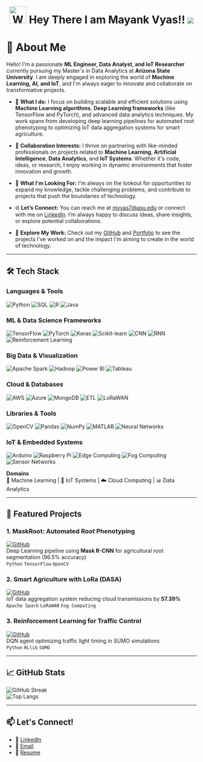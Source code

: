 

<h1 align="center">
    <img src="https://raw.githubusercontent.com/nixin72/nixin72/master/wave.gif" 
         alt="Waving hand animated gif"
         height="45"
         width="45" />
    Hey There I am Mayank Vyas!!
    <img src="https://user-images.githubusercontent.com/85225156/171937799-8fc9e255-9889-4642-9c92-6df85fb86e82.gif" />
</h1>

# 💫 About Me

Hello! I'm a passionate **ML Engineer, Data Analyst, and IoT Researcher** currently pursuing my Master's in Data Analytics at **Arizona State University**. I am deeply engaged in exploring the world of **Machine Learning, AI, and IoT**, and I'm always eager to innovate and collaborate on transformative projects.

- 🔭 **What I do:** I focus on building scalable and efficient solutions using **Machine Learning algorithms**, **Deep Learning frameworks** (like TensorFlow and PyTorch), and advanced data analytics techniques. My work spans from developing deep learning pipelines for automated root phenotyping to optimizing IoT data aggregation systems for smart agriculture.

- 👯 **Collaboration Interests:** I thrive on partnering with like-minded professionals on projects related to **Machine Learning**, **Artificial Intelligence**, **Data Analytics**, and **IoT Systems**. Whether it's code, ideas, or research, I enjoy working in dynamic environments that foster innovation and growth.

- 🌱 **What I'm Looking For:** I'm always on the lookout for opportunities to expand my knowledge, tackle challenging problems, and contribute to projects that push the boundaries of technology.

- 🌐 **Let’s Connect:** You can reach me at [mvyas7@asu.edu](mailto:mvyas7@asu.edu) or connect with me on [LinkedIn](https://www.linkedin.com/in/mayank-vyas-369796213/). I’m always happy to discuss ideas, share insights, or explore potential collaborations.

- 🔗 **Explore My Work:** Check out my [GitHub](https://github.com/Mayank-glitch-cpu) and [Portfolio](https://mayank-glitch-cpu.github.io/) to see the projects I’ve worked on and the impact I'm aiming to create in the world of technology.

<!-- 
[![LinkedIn](https://img.shields.io/badge/LinkedIn-Connect-blue?style=flat&logo=linkedin)](https://www.linkedin.com/in/mayank-vyas-369796213/)
[![GitHub](https://img.shields.io/badge/GitHub-Follow-lightgrey?style=flat&logo=github)](https://github.com/Mayank-glitch-cpu)
[![Email](https://img.shields.io/badge/Email-Reach%20Out-red?style=flat&logo=gmail)](mailto:mygeekworkinfinity10@gmail.com) -->

---

## 🛠️ Tech Stack  

### **Languages & Tools**  
![Python](https://img.shields.io/badge/-Python-3776AB?logo=python&logoColor=white)
![SQL](https://img.shields.io/badge/-SQL-4479A1?logo=postgresql)
![R](https://img.shields.io/badge/-R-276DC3?logo=r&logoColor=white)
![Java](https://img.shields.io/badge/-Java-007396?logo=java&logoColor=white)

### **ML & Data Science Frameworks**  
![TensorFlow](https://img.shields.io/badge/-TensorFlow-FF6F00?logo=tensorflow)
![PyTorch](https://img.shields.io/badge/-PyTorch-EE4C2C?logo=pytorch)
![Keras](https://img.shields.io/badge/-Keras-D00000?logo=keras&logoColor=white)
![Scikit-learn](https://img.shields.io/badge/-Scikit--learn-F7931E?logo=scikitlearn&logoColor=white)
![CNN](https://img.shields.io/badge/CNNs-DeepLearning-blue)
![RNN](https://img.shields.io/badge/RNNs-DeepLearning-blue)
![Reinforcement Learning](https://img.shields.io/badge/Reinforcement%20Learning-ML-important)

### **Big Data & Visualization**  
![Apache Spark](https://img.shields.io/badge/-Apache%20Spark-E25A1C?logo=apachespark)
![Hadoop](https://img.shields.io/badge/-Hadoop-FF6600?logo=apachehadoop)
![Power BI](https://img.shields.io/badge/-Power%20BI-F2C811?logo=powerbi&logoColor=black)
![Tableau](https://img.shields.io/badge/-Tableau-E97627?logo=tableau)

### **Cloud & Databases**  
![AWS](https://img.shields.io/badge/-AWS-232F3E?logo=amazonaws)
![Azure](https://img.shields.io/badge/-Azure-0078D4?logo=microsoftazure&logoColor=white)
![MongoDB](https://img.shields.io/badge/-MongoDB-47A248?logo=mongodb)
![ETL](https://img.shields.io/badge/ETL-Data%20Integration-brightgreen)
![LoRaWAN](https://img.shields.io/badge/LoRaWAN-IoT-9cf)

### **Libraries & Tools**  
![OpenCV](https://img.shields.io/badge/-OpenCV-5C3EE8?logo=opencv&logoColor=white)
![Pandas](https://img.shields.io/badge/-Pandas-150458?logo=pandas)
![NumPy](https://img.shields.io/badge/-NumPy-013243?logo=numpy&logoColor=white)
![MATLAB](https://img.shields.io/badge/-MATLAB-A21045?logo=mathworks&logoColor=white)
![Neural Networks](https://img.shields.io/badge/Neural%20Networks-Deep%20Learning-orange)

### **IoT & Embedded Systems**  
![Arduino](https://img.shields.io/badge/-Arduino-00979D?logo=arduino&logoColor=white)
![Raspberry Pi](https://img.shields.io/badge/-Raspberry%20Pi-A22846?logo=raspberrypi)
![Edge Computing](https://img.shields.io/badge/Edge%20Computing-FC8D62?logo=&logoColor=white)
![Fog Computing](https://img.shields.io/badge/Fog%20Computing-FFD92F?logo=&logoColor=black)
![Sensor Networks](https://img.shields.io/badge/Sensor%20Networks-IoT-ff69b4)

**Domains**  
🤖 Machine Learning | 📶 IoT Systems | ☁️ Cloud Computing | 📊 Data Analytics

---

## 🚀 Featured Projects

### 1. MaskRoot: Automated Root Phenotyping  
[![GitHub](https://img.shields.io/badge/Code-MaskRoot-blue)](https://github.com/Mayank-glitch-cpu/MaskRoot)  
Deep Learning pipeline using **Mask R-CNN** for agricultural root segmentation (96.5% accuracy)  
`Python` `TensorFlow` `OpenCV`

### 2. Smart Agriculture with LoRa (DASA)  
[![GitHub](https://img.shields.io/badge/Code-DASA-green)](https://github.com/Mayank-glitch-cpu/DASA)  
IoT data aggregation system reducing cloud transmissions by **57.39%**  
`Apache Spark` `LoRaWAN` `Fog Computing`

### 3. Reinforcement Learning for Traffic Control  
[![GitHub](https://img.shields.io/badge/Code-Traffic%20RL-orange)](https://github.com/Mayank-glitch-cpu/Intersection-Control-using-Reinforcement-learning-and-SUMO)  
DQN agent optimizing traffic light timing in SUMO simulations  
`Python` `RLlib` `SUMO`

---

## 📈 GitHub Stats  
![GitHub Streak](https://streak-stats.demolab.com?user=Mayank-glitch-cpu&theme=dark&hide_border=true)  
![Top Langs](https://github-readme-stats.vercel.app/api/top-langs/?username=Mayank-glitch-cpu&layout=compact&theme=dark)

---

## 📫 Let's Connect!  
- 🔗 [LinkedIn](https://www.linkedin.com/in/mayank-vyas-369796213/)
- 📧 [Email](mailto:mygeekworkinfinity10@gmail.com)
- 📝 [Resume](https://docs.google.com/document/d/1Vp0aaJVGs-sqIhJieDniTcPf_mruSh1pnQMerh9DOuM/edit?usp=sharing) 
